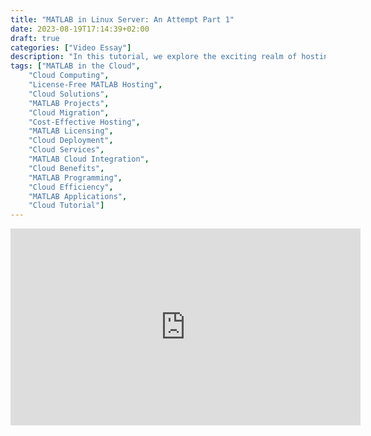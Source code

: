 ```yaml
---
title: "MATLAB in Linux Server: An Attempt Part 1"
date: 2023-08-19T17:14:39+02:00
draft: true
categories: ["Video Essay"]
description: "In this tutorial, we explore the exciting realm of hosting MATLAB programs in the cloud without the burden of licensing fees. Are you eager to take your MATLAB projects to the cloud but worried about licensing costs? Look no further! We walk you through step-by-step instructions on how to seamlessly migrate and run your MATLAB programs on cloud platforms that offer cost-effective and license-free solutions. Whether you're a student, researcher, or professional, this video is your gateway to harnessing the power of the cloud for your MATLAB projects. Join us and unlock the potential of cloud computing without breaking the bank!"
tags: ["MATLAB in the Cloud",
    "Cloud Computing",
    "License-Free MATLAB Hosting",
    "Cloud Solutions",
    "MATLAB Projects",
    "Cloud Migration",
    "Cost-Effective Hosting",
    "MATLAB Licensing",
    "Cloud Deployment",
    "Cloud Services",
    "MATLAB Cloud Integration",
    "Cloud Benefits",
    "MATLAB Programming",
    "Cloud Efficiency",
    "MATLAB Applications",
    "Cloud Tutorial"]
---
```


<iframe width="560" height="315" src="https://www.youtube-nocookie.com/embed/t-q03tkmw1o" title="YouTube video player" frameborder="0" allow="accelerometer; autoplay; clipboard-write; encrypted-media; gyroscope; picture-in-picture; web-share" allowfullscreen></iframe>
